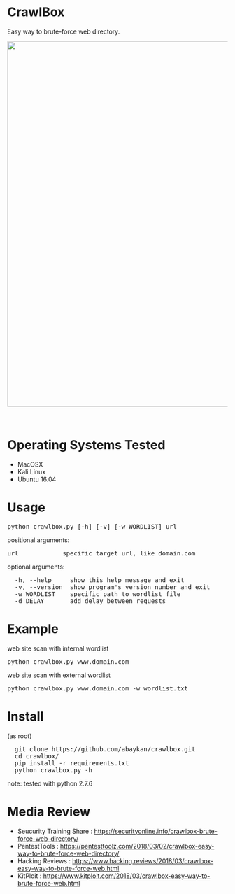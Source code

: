 # CrawlBox
Easy way to brute-force web directory.<br>

<a href="https://asciinema.org/a/keUhurPa1dzABWvVxBwhBu4Yp"><img src="https://asciinema.org/a/keUhurPa1dzABWvVxBwhBu4Yp.png" width="836"/></a>

<br>

# Operating Systems Tested
- MacOSX
- Kali Linux
- Ubuntu 16.04

# Usage
<pre>python crawlbox.py [-h] [-v] [-w WORDLIST] url</pre>
positional arguments:

  <pre>url            specific target url, like domain.com</pre>
optional arguments:

<pre>  -h, --help     show this help message and exit
  -v, --version  show program's version number and exit
  -w WORDLIST    specific path to wordlist file
  -d DELAY       add delay between requests</pre>

# Example
web site scan with internal wordlist

<pre>python crawlbox.py www.domain.com</pre>
web site scan with external wordlist

<pre>python crawlbox.py www.domain.com -w wordlist.txt</pre>

# Install
(as root)
  <pre>
  git clone https://github.com/abaykan/crawlbox.git
  cd crawlbox/
  pip install -r requirements.txt
  python crawlbox.py -h</pre>
  
note: tested with python 2.7.6

# Media Review
- Seucurity Training Share : <a href="https://securityonline.info/crawlbox-brute-force-web-directory/">https://securityonline.info/crawlbox-brute-force-web-directory/</a>
- PentestTools : <a href="https://pentesttoolz.com/2018/03/02/crawlbox-easy-way-to-brute-force-web-directory/">https://pentesttoolz.com/2018/03/02/crawlbox-easy-way-to-brute-force-web-directory/</a>
- Hacking Reviews : <a href="https://www.hacking.reviews/2018/03/crawlbox-easy-way-to-brute-force-web.html">https://www.hacking.reviews/2018/03/crawlbox-easy-way-to-brute-force-web.html</a>
- KitPloit : <a href="https://www.kitploit.com/2018/03/crawlbox-easy-way-to-brute-force-web.html">https://www.kitploit.com/2018/03/crawlbox-easy-way-to-brute-force-web.html</a>
